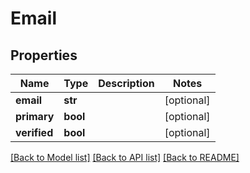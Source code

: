 # Email

## Properties
Name | Type | Description | Notes
------------ | ------------- | ------------- | -------------
**email** | **str** |  | [optional] 
**primary** | **bool** |  | [optional] 
**verified** | **bool** |  | [optional] 

[[Back to Model list]](../README.md#documentation-for-models) [[Back to API list]](../README.md#documentation-for-api-endpoints) [[Back to README]](../README.md)

